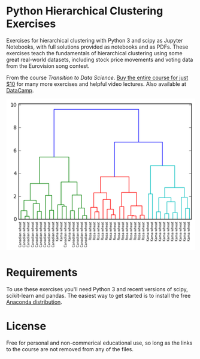 # Python Hierarchical Clustering Exercises
Exercises for hierarchical clustering with Python 3 and scipy as Jupyter Notebooks, with full solutions provided as notebooks and as PDFs.  These exercises teach the fundamentals of hierarchical clustering using some great real-world datasets, including stock price movements and voting data from the Eurovision song contest.

From the course _Transition to Data Science_. [Buy the entire course for just $10](https://www.udemy.com/transition-to-data-science-in-python/?couponCode=HIERARCH-NBS) for many more exercises and helpful video lectures.  Also available at [DataCamp](https://www.datacamp.com/courses/unsupervised-learning-in-python).

![](/images/seeds.png?raw=true)

# Requirements
To use these exercises you'll need Python 3 and recent versions of scipy, scikit-learn and pandas.  The easiest way to get started is to install the free [Anaconda distribution](https://www.anaconda.com/download/).

# License
Free for personal and non-commerical educational use, so long as the links to the course are not removed from any of the files.
